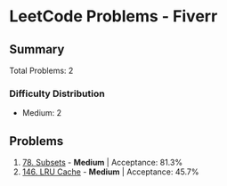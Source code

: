 # LeetCode Problems - Fiverr

## Summary
Total Problems: 2

### Difficulty Distribution

- Medium: 2

## Problems

1. [78. Subsets](https://leetcode.com/problems/subsets/) - **Medium** | Acceptance: 81.3%
2. [146. LRU Cache](https://leetcode.com/problems/lru-cache/) - **Medium** | Acceptance: 45.7%